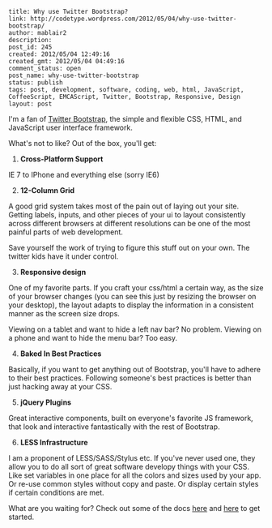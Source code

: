 ```
title: Why use Twitter Bootstrap?
link: http://codetype.wordpress.com/2012/05/04/why-use-twitter-bootstrap/
author: mablair2
description:
post_id: 245
created: 2012/05/04 12:49:16
created_gmt: 2012/05/04 04:49:16
comment_status: open
post_name: why-use-twitter-bootstrap
status: publish
tags: post, development, software, coding, web, html, JavaScript, CoffeeScript, EMCAScript, Twitter, Bootstrap, Responsive, Design
layout: post
```

I'm a fan of [Twitter Bootstrap](http://twitter.github.com/bootstrap/), the simple and flexible CSS, HTML, and JavaScript user interface framework.

What's not to like? Out of the box, you'll get:

  1. **Cross-Platform Support**

IE 7 to IPhone and everything else (sorry IE6)

  2. **12-Column Grid**

A good grid system takes most of the pain out of laying out your site. Getting labels, inputs, and other pieces of your ui to layout consistently across different browsers at different resolutions can be one of the most painful parts of web development.

Save yourself the work of trying to figure this stuff out on your own. The twitter kids have it under control.

  3. **Responsive design**

One of my favorite parts. If you craft your css/html a certain way, as the size of your browser changes (you can see this just by resizing the browser on your desktop), the layout adapts to display the information in a consistent manner as the screen size drops.

Viewing on a tablet and want to hide a left nav bar? No problem. Viewing on a phone and want to hide the menu bar? Too easy.

  4. **Baked In Best Practices**

Basically, if you want to get anything out of Bootstrap, you'll have to adhere to their best practices. Following someone's best practices is better than just hacking away at your CSS.

  5. **jQuery Plugins**

Great interactive components, built on everyone's favorite JS framework, that look and interactive fantastically with the rest of Bootstrap.

  6. **LESS Infrastructure**

I am a proponent of LESS/SASS/Stylus etc. If you've never used one, they allow you to do all sort of great software developy things with your CSS. Like set variables in one place for all the colors and sizes used by your app. Or re-use common styles without copy and paste. Or display certain styles if certain conditions are met.

What are you waiting for? Check out some of the docs [here](http://twitter.github.com/bootstrap/scaffolding.html) and [here](http://twitter.github.com/bootstrap/base-css.html) to get started.
